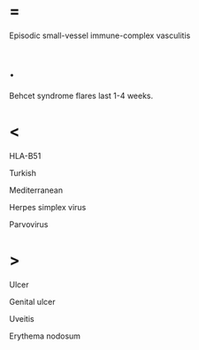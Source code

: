 # =

Episodic small-vessel immune-complex vasculitis

# .

Behcet syndrome flares last 1-4 weeks.

# <

HLA-B51

Turkish

Mediterranean

Herpes simplex virus

Parvovirus

# >

Ulcer

Genital ulcer

Uveitis

Erythema nodosum
